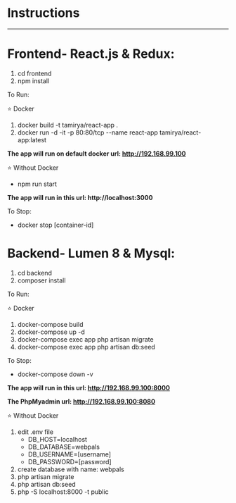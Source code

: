 # Instructions
-----
# Frontend- React.js & Redux:
1. cd frontend
2. npm install

To Run:

⭐ Docker
1. docker build -t tamirya/react-app .
2. docker run -d -it  -p 80:80/tcp --name react-app tamirya/react-app:latest

**The app will run on default docker url: http://192.168.99.100**

⭐ Without Docker
- npm run start

**The app will run in this url: http://localhost:3000**

To Stop:
- docker stop [container-id]
# Backend- Lumen 8 & Mysql:
1. cd backend
2. composer install

To Run:

⭐ Docker
1. docker-compose build
2. docker-compose up -d
3. docker-compose exec app php artisan migrate
4. docker-compose exec app php artisan db:seed

To Stop:
- docker-compose down -v

**The app will run in this url: http://192.168.99.100:8000**

**The PhpMyadmin url: http://192.168.99.100:8080**

⭐ Without Docker
1. edit .env file
    - DB_HOST=localhost
    - DB_DATABASE=webpals
    - DB_USERNAME=[username]
    - DB_PASSWORD=[password]
2. create database with name: webpals
3. php artisan migrate
4. php artisan db:seed 
5. php -S localhost:8000 -t public
